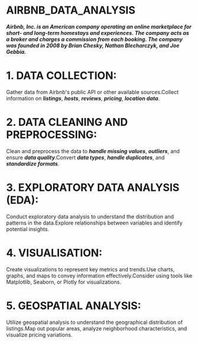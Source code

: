 # AIRBNB_DATA_ANALYSIS
***Airbnb, Inc. is an American company operating an online marketplace for short- and long-term homestays and experiences. 
The company acts as a broker and charges a commission from each booking. 
The company was founded in 2008 by Brian Chesky, Nathan Blecharczyk, and Joe Gebbia.***
# 1. DATA COLLECTION:
Gather data from Airbnb's public API or other available sources.Collect information on 
                              ***listings***, 
                              ***hosts***, 
                              ***reviews***, 
                              ***pricing***,
                              ***location data***.
# 2.  DATA CLEANING AND PREPROCESSING:
Clean and preprocess the data to ***handle missing values***, ***outliers***, and ensure ***data quality***.Convert ***data types***, ***handle duplicates***, and ***standardize formats***.
# 3. EXPLORATORY DATA ANALYSIS (EDA):
Conduct exploratory data analysis to understand the distribution and patterns in the data.Explore relationships between variables and identify potential insights.
# 4. VISUALISATION:
Create visualizations to represent key metrics and trends.Use charts, graphs, and maps to convey information effectively.Consider using tools like Matplotlib, Seaborn, or Plotly for visualizations.
# 5. GEOSPATIAL ANALYSIS:
Utilize geospatial analysis to understand the geographical distribution of listings.Map out popular areas, analyze neighborhood characteristics, and visualize pricing variations.
